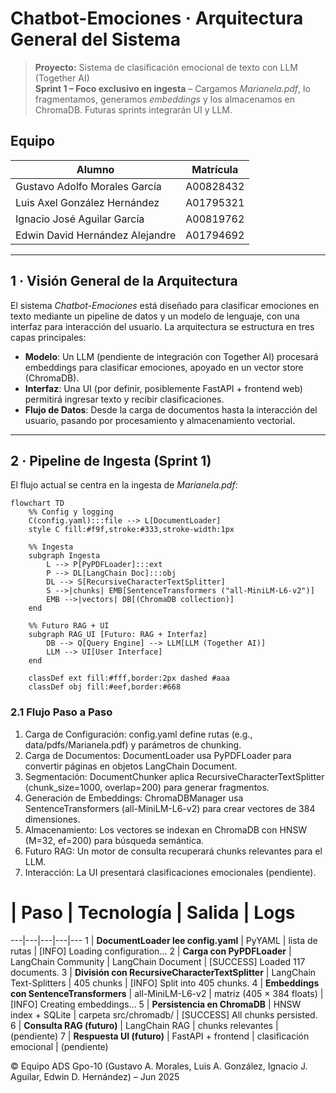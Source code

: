 # Chatbot-Emociones · Arquitectura General del Sistema

> **Proyecto:** Sistema de clasificación emocional de texto con LLM (Together AI)  
> **Sprint 1 – Foco exclusivo en ingesta** – Cargamos *Marianela.pdf*, lo fragmentamos, generamos *embeddings* y los almacenamos en ChromaDB. Futuras sprints integrarán UI y LLM.

## Equipo

| Alumno                          | Matrícula |
|---------------------------------|-----------|
| Gustavo Adolfo Morales García   | A00828432 |
| Luis Axel González Hernández    | A01795321 |
| Ignacio José Aguilar García     | A00819762 |
| Edwin David Hernández Alejandre | A01794692 |

---

## 1 · Visión General de la Arquitectura

El sistema *Chatbot-Emociones* está diseñado para clasificar emociones en texto mediante un pipeline de datos y un modelo de lenguaje, con una interfaz para interacción del usuario. La arquitectura se estructura en tres capas principales:

- **Modelo**: Un LLM (pendiente de integración con Together AI) procesará embeddings para clasificar emociones, apoyado en un vector store (ChromaDB).
- **Interfaz**: Una UI (por definir, posiblemente FastAPI + frontend web) permitirá ingresar texto y recibir clasificaciones.
- **Flujo de Datos**: Desde la carga de documentos hasta la interacción del usuario, pasando por procesamiento y almacenamiento vectorial.

---

## 2 · Pipeline de Ingesta (Sprint 1)

El flujo actual se centra en la ingesta de *Marianela.pdf*:

```mermaid
flowchart TD
    %% Config y logging
    C(config.yaml):::file --> L[DocumentLoader]
    style C fill:#f9f,stroke:#333,stroke-width:1px

    %% Ingesta
    subgraph Ingesta
        L --> P[PyPDFLoader]:::ext
        P --> DL[LangChain Doc]:::obj
        DL --> S[RecursiveCharacterTextSplitter]
        S -->|chunks| EMB[SentenceTransformers ("all-MiniLM-L6-v2")]
        EMB -->|vectors| DB[(ChromaDB collection)]
    end

    %% Futuro RAG + UI
    subgraph RAG_UI [Futuro: RAG + Interfaz]
        DB --> Q[Query Engine] --> LLM[LLM (Together AI)]
        LLM --> UI[User Interface]
    end

    classDef ext fill:#fff,border:2px dashed #aaa
    classDef obj fill:#eef,border:#668
```
### 2.1 Flujo Paso a Paso
1. Carga de Configuración: config.yaml define rutas (e.g., data/pdfs/Marianela.pdf) y parámetros de chunking.
2. Carga de Documentos: DocumentLoader usa PyPDFLoader para convertir páginas en objetos LangChain Document.
3. Segmentación: DocumentChunker aplica RecursiveCharacterTextSplitter (chunk_size=1000, overlap=200) para generar fragmentos.
4. Generación de Embeddings: ChromaDBManager usa SentenceTransformers (all-MiniLM-L6-v2) para crear vectores de 384 dimensiones.
5. Almacenamiento: Los vectores se indexan en ChromaDB con HNSW (M=32, ef=200) para búsqueda semántica.
6. Futuro RAG: Un motor de consulta recuperará chunks relevantes para el LLM.
7. Interacción: La UI presentará clasificaciones emocionales (pendiente).
# | **Paso** | Tecnología | Salida | Logs
---|---|---|---|---
1 | **DocumentLoader lee config.yaml** | PyYAML | lista de rutas | [INFO] Loading configuration…
2 | **Carga con PyPDFLoader** | LangChain Community | LangChain Document | [SUCCESS] Loaded 117 documents.
3 | **División con RecursiveCharacterTextSplitter** | LangChain Text-Splitters | 405 chunks | [INFO] Split into 405 chunks.
4 | **Embeddings con SentenceTransformers** | all-MiniLM-L6-v2 | matriz (405 × 384 floats) | [INFO] Creating embeddings…
5 | **Persistencia en ChromaDB** | HNSW index + SQLite | carpeta src/chromadb/ | [SUCCESS] All chunks persisted.
6 | **Consulta RAG (futuro)** | LangChain RAG | chunks relevantes | (pendiente)
7 | **Respuesta UI (futuro)** | FastAPI + frontend | clasificación emocional | (pendiente)

© Equipo ADS Gpo-10 (Gustavo A. Morales, Luis A. González, Ignacio J. Aguilar, Edwin D. Hernández) – Jun 2025